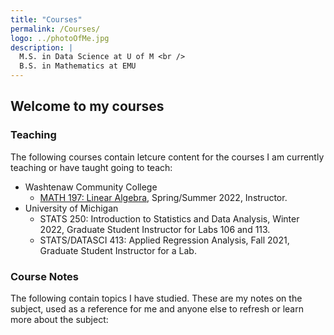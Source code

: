 ```yaml
---
title: "Courses"
permalink: /Courses/
logo: ../photoOfMe.jpg
description: |
  M.S. in Data Science at U of M <br />
  B.S. in Mathematics at EMU
---
```

## Welcome to my courses

### Teaching

The following courses contain letcure content for the courses I am currently teaching or have taught going to teach:
- Washtenaw Community College
  - [MATH 197: Linear Algebra](https://brodyee.github.io/Courses/LinearAlgebra), Spring/Summer 2022, Instructor.
- University of Michigan
  - STATS 250: Introduction to Statistics and Data Analysis, Winter 2022, Graduate Student Instructor for Labs 106 and 113.
  - STATS/DATASCI 413: Applied Regression Analysis, Fall 2021, Graduate Student Instructor for a Lab.

### Course Notes

The following contain topics I have studied. These are my notes on the subject, used as a reference for me and anyone else to refresh or learn more about the subject:
